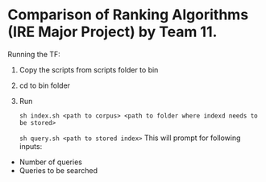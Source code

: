 Comparison of Ranking Algorithms (IRE Major Project) by Team 11.
=================================================================

Running the TF:

1. Copy the scripts from scripts folder to bin
2. cd to bin folder
3. Run
 
	`
	sh index.sh <path to corpus> <path to folder where indexd needs to be stored> 
	`
	
	`
	sh query.sh <path to stored index>
	`
This will prompt for following inputs:
- Number of queries
- Queries to be searched

